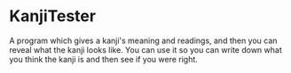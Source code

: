 # KanjiTester
A program which gives a kanji's meaning and readings, and then you can reveal what the kanji looks like.
You can use it so you can write down what you think the kanji is and then see if you were right.
